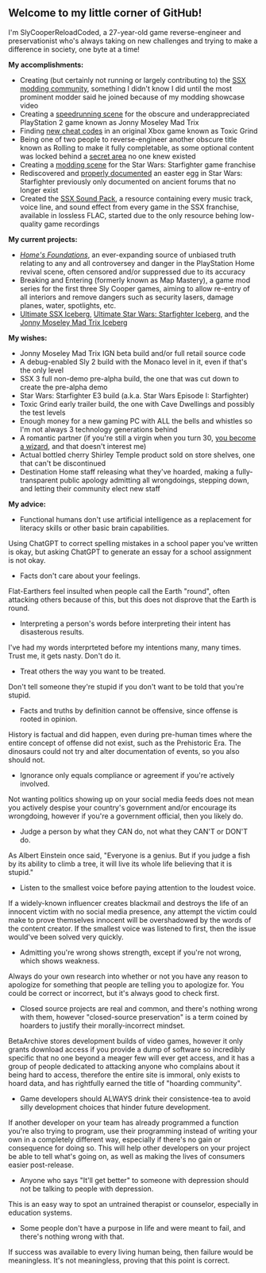 ## Welcome to my little corner of GitHub!

I'm SlyCooperReloadCoded, a 27-year-old game reverse-engineer and preservationist who's always taking on new challenges and trying to make a difference in society, one byte at a time!

**My accomplishments:**

- Creating (but certainly not running or largely contributing to) the [SSX modding community](https://discord.gg/Qkn3NPKZGu
), something I didn't know I did until the most prominent modder said he joined because of my modding showcase video
- Creating a [speedrunning scene](https://discord.gg/aHA8DTyuNZ) for the obscure and underappreciated PlayStation 2 game known as Jonny Moseley Mad Trix
- Finding [new cheat codes](https://youtu.be/9EXoN8oh_4Y?t=1151) in an original Xbox game known as Toxic Grind
- Being one of two people to reverse-engineer another obscure title known as Rolling to make it fully completable, as some optional content was locked behind a [secret area](https://www.youtube.com/watch?v=Ogu1ha7FNBY) no one knew existed
- Creating a [modding scene](https://discord.gg/vCwqfSzrr9) for the Star Wars: Starfighter game franchise
- Rediscovered and [properly documented](https://www.youtube.com/watch?v=RSXAPz7SmIs) an easter egg in Star Wars: Starfighter previously only documented on ancient forums that no longer exist
- Created the [SSX Sound Pack](https://gist.github.com/SlyCooperReloadCoded/b89a1e4ae346c75ffba0e92b608b9f01), a resource containing every music track, voice line, and sound effect from every game in the SSX franchise, available in lossless FLAC, started due to the only resource behing low-quality game recordings

**My current projects:**

- *[Home's Foundations](https://gist.github.com/SlyCooperReloadCoded/6fcf2b07e9fce62aeedd0bd8b2bd1df9)*, an ever-expanding source of unbiased truth relating to any and all controversey and danger in the PlayStation Home revival scene, often censored and/or suppressed due to its accuracy
- Breaking and Entering (formerly known as Map Mastery), a game mod series for the first three Sly Cooper games, aiming to allow re-entry of all interiors and remove dangers such as security lasers, damage planes, water, spotlights, etc.
- [Ultimate SSX Iceberg](https://icebergcharts.com/i/Ultimate_SSX), [Ultimate Star Wars: Starfighter Iceberg](https://icebergcharts.com/i/Ultimate_Star_Wars_Starfighter), and the [Jonny Moseley Mad Trix Iceberg](https://icebergcharts.com/i/Jonny_Moseley_Mad_Trix)

**My wishes:**

- Jonny Moseley Mad Trix IGN beta build and/or full retail source code
- A debug-enabled Sly 2 build with the Monaco level in it, even if that's the only level
- SSX 3 full non-demo pre-alpha build, the one that was cut down to create the pre-alpha demo
- Star Wars: Starfighter E3 build (a.k.a. Star Wars Episode I: Starfighter)
- Toxic Grind early trailer build, the one with Cave Dwellings and possibly the test levels
- Enough money for a new gaming PC with ALL the bells and whistles so I'm not always 3 technology generations behind
- A romantic partner (if you're still a virgin when you turn 30, [you become a wizard](https://youtu.be/qRWgfbCm5ho?t=95), and that doesn't interest me)
- Actual bottled cherry Shirley Temple product sold on store shelves, one that can't be discontinued
- Destination Home staff releasing what they've hoarded, making a fully-transparent public apology admitting all wrongdoings, stepping down, and letting their community elect new staff

**My advice:**

- Functional humans don't use artificial intelligence as a replacement for literacy skills or other basic brain capabilities.

Using ChatGPT to correct spelling mistakes in a school paper you've written is okay, but asking ChatGPT to generate an essay for a school assignment is not okay.

- Facts don't care about your feelings.

Flat-Earthers feel insulted when people call the Earth "round", often attacking others because of this, but this does not disprove that the Earth is round.

- Interpreting a person's words before interpreting their intent has disasterous results.

I've had my words interprteted before my intentions many, many times.  Trust me, it gets nasty.  Don't do it.

- Treat others the way you want to be treated.

Don't tell someone they're stupid if you don't want to be told that you're stupid.

- Facts and truths by definition cannot be offensive, since offense is rooted in opinion.

History is factual and did happen, even during pre-human times where the entire concept of offense did not exist, such as the Prehistoric Era.  The dinosaurs could not try and alter documentation of events, so you also should not.

- Ignorance only equals compliance or agreement if you're actively involved.

Not wanting politics showing up on your social media feeds does not mean you actively despise your country's government and/or encourage its wrongdoing, however if you're a government official, then you likely do.

- Judge a person by what they CAN do, not what they CAN'T or DON'T do.

As Albert Einstein once said, "Everyone is a genius. But if you judge a fish by its ability to climb a tree, it will live its whole life believing that it is stupid."

- Listen to the smallest voice before paying attention to the loudest voice.

If a widely-known influencer creates blackmail and destroys the life of an innocent victim with no social media presence, any attempt the victim could make to prove themselves innocent will be overshadowed by the words of the content creator. If the smallest voice was listened to first, then the issue would've been solved very quickly.

- Admitting you're wrong shows strength, except if you're not wrong, which shows weakness.

Always do your own research into whether or not you have any reason to apologize for something that people are telling you to apologize for.  You could be correct or incorrect, but it's always good to check first.

- Closed source projects are real and common, and there's nothing wrong with them, however "closed-source preservation" is a term coined by hoarders to justify their morally-incorrect mindset.

BetaArchive stores development builds of video games, however it only grants download access if you provide a dump of software so incredibly specific that no one beyond a meager few will ever get access, and it has a group of people dedicated to attacking anyone who complains about it being hard to access, therefore the entire site is immoral, only exists to hoard data, and has rightfully earned the title of "hoarding community". 

- Game developers should ALWAYS drink their consistence-tea to avoid silly development choices that hinder future development.

If another developer on your team has already programmed a function you're also trying to program, use their programming instead of writing your own in a completely different way, especially if there's no gain or consequence for doing so.  This will help other developers on your project be able to tell what's going on, as well as making the lives of consumers easier post-release.

- Anyone who says "It'll get better" to someone with depression should not be talking to people with depression.

This is an easy way to spot an untrained therapist or counselor, especially in education systems.

- Some people don't have a purpose in life and were meant to fail, and there's nothing wrong with that.

If success was available to every living human being, then failure would be meaningless. It's not meaningless, proving that this point is correct.
